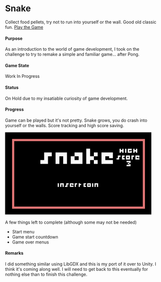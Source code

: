 # Snake
Collect food pellets, try not to run into yourself or the wall. Good old classic fun. 
[Play the Game](https://kpable.github.io/builds/Snake/index.html)
#### Purpose
As an introduction to the world of game development, I took on the challenge to try to remake a simple and familiar game… after Pong.
#### Game State
Work In Progress 
#### Status
On Hold due to my insatiable curiosity of game development.
#### Progress
Game can be played but it's not pretty. Snake grows, you do crash into yourself or the walls. Score tracking and high score saving. 

![Snake Collision and Score](/images/snake.gif)

A few things left to complete (although some may not be needed)
- Start menu
- Game start countdown
- Game over menus
#### Remarks
I did something similar using LibGDX and this is my port of it over to Unity. I think it's coming along well. I will need to get back to this eventually for nothing else than to finish this challenge. 
